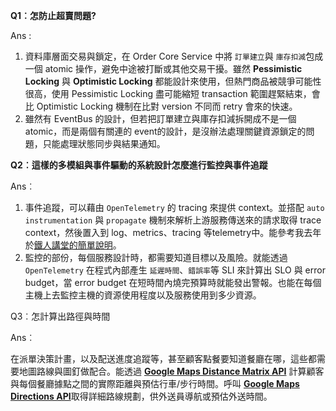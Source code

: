 **Q1︰怎防止超賣問題?**

Ans :

1. 資料庫層面交易與鎖定，在 Order Core Service 中將 `訂單建立`與 `庫存扣減`包成一個 atomic 操作，避免中途被打斷或其他交易干擾。雖然 **Pessimistic Locking** 與 **Optimistic Locking** 都能設計來使用，但熱門商品被競爭可能性很高，使用 Pessimistic Locking 盡可能縮短 transaction 範圍趕緊結束，會比 Optimistic Locking 機制在比對 version 不同而 retry 會來的快速。
2. 雖然有 EventBus  的設計，但若把訂單建立與庫存扣減拆開成不是一個 atomic，而是兩個有關連的 event的設計，是沒辦法處理關鍵資源鎖定的問題，只能處理狀態同步與結果通知。


**Q2︰這樣的多模組與事件驅動的系統設計怎麼進行監控與事件追蹤**

Ans︰

1. 事件追蹤，可以藉由 `OpenTelemetry` 的 tracing 來提供 context。並搭配 `auto instrumentation` 與 `propagate` 機制來解析上游服務傳送來的請求取得 trace context，然後置入到 log、metrics、tracing 等telemetry中。能參考我去年於[鐵人講堂的簡單說明](https://itplus.ithome.com.tw/webinar-page/234)。
2. 監控的部份，每個服務設計時，都需要知道目標以及風險。就能透過 `OpenTelemetry` 在程式內部產生 `延遲時間`、`錯誤率`等 SLI 來計算出 SLO 與 error budget，當 error budget 在短時間內燒完預算時就能發出警報。也能在每個主機上去監控主機的資源使用程度以及服務使用到多少資源。

Q3︰怎計算出路徑與時間

Ans︰

在派單決策計畫，以及配送進度追蹤等，甚至顧客點餐要知道餐廳在哪，這些都需要地圖路線與圖釘做配合。能透過 [**Google Maps Distance Matrix API**](https://developers.google.com/maps/documentation/distance-matrix/overview) 計算顧客與每個餐廳據點之間的實際距離與預估行車/步行時間。呼叫 [**Google Maps Directions API**](https://developers.google.com/maps/documentation/directions/?hl=zh_TW)取得詳細路線規劃，供外送員導航或預估外送時間。
